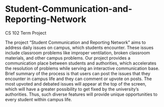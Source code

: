 # Student-Communication-and-Reporting-Network
CS 102 Term Project

The project “Student Communication and Reporting Network” aims to address daily issues on campus, which students encounter. These issues include classroom problems like improper ventilation, broken classroom materials, and other campus problems. Our project provides a communication place between students and authorities, which accelerates the resolution of problems while serving an interactive communication base. Brief summary of the process is that users can post the issues that they encounter in campus life and they can comment or upvote on posts. The most upvoted and debated issues will appear at the top of the screen, which will have a greater possibility to get fixed by the university’s authorities. Thus, such diverse features will provide unique opportunities to every student within campus life.
